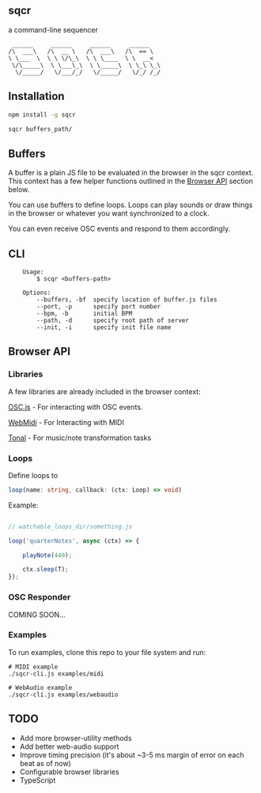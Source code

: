 ## sqcr

a command-line sequencer 

```
 ______     ______     ______     ______
/\  ___\   /\  __ \   /\  ___\   /\  == \
\ \___  \  \ \ \/\_\  \ \ \____  \ \  __<
 \/\_____\  \ \___\_\  \ \_____\  \ \_\ \_\
  \/_____/   \/___/_/   \/_____/   \/_/ /_/

```

## Installation

```bash
npm install -g sqcr

sqcr buffers_path/
```

## Buffers
A buffer is a plain JS file to be evaluated in the browser in the sqcr context.  This context has a few helper functions outlined in the [Browser API]('#browser-api') section below.

You can use buffers to define loops.  Loops can play sounds or draw things in the browser or whatever you want synchronized to a clock.

You can even receive OSC events and respond to them accordingly.

## CLI
```
    Usage: 
        $ scqr <buffers-path>

    Options:
        --buffers, -bf  specify location of buffer.js files
        --port, -p      specify port number
        --bpm, -b       initial BPM
        --path, -d      specify root path of server
        --init, -i      specify init file name
```

## Browser API

### Libraries
A few libraries are already included in the browser context:

[OSC.js](https://github.com/colinbdclark/osc.js/) - For interacting with OSC events.

[WebMidi](https://github.com/djipco/webmidi) - For Interacting with MIDI

[Tonal](https://github.com/danigb/tonal) - For music/note transformation tasks

### Loops

Define loops to 

```typescript
loop(name: string, callback: (ctx: Loop) => void)
```

Example:

```javascript

// watchable_loops_dir/something.js

loop('quarterNotes', async (ctx) => {

    playNote(440);

    ctx.sleep(T);
});

```

### OSC Responder
COMING SOON...


### Examples

To run examples, clone this repo to your file system and run:

```
# MIDI example
./sqcr-cli.js examples/midi

# WebAudio example
./sqcr-cli.js examples/webaudio
```


## TODO
- Add more browser-utility methods
- Add better web-audio support
- Improve timing precision (it's about ~3-5 ms margin of error on each beat as of now)
- Configurable browser libraries
- TypeScript
